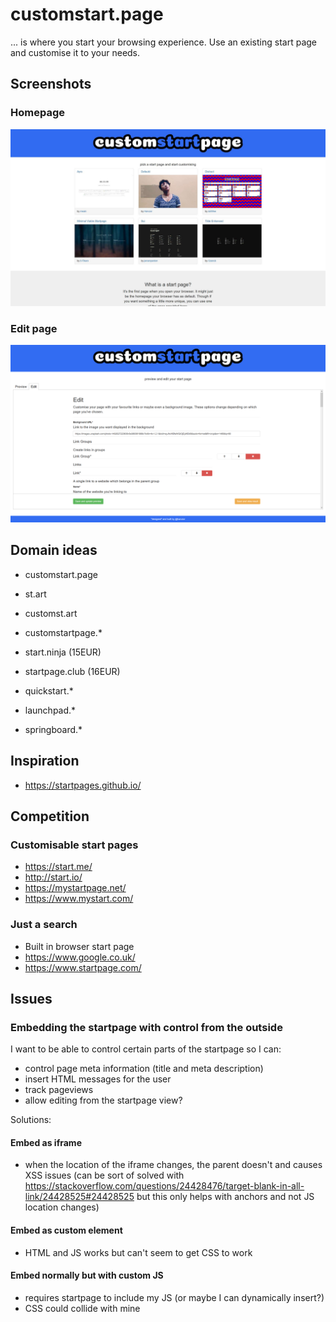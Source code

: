 # customstart.page

... is where you start your browsing experience. Use an existing start page and customise it to your needs.

## Screenshots

### Homepage

![Homepage](/assets/2020-01-12/index.jpg)

### Edit page

![Edit](/assets/2020-01-12/edit.png)

## Domain ideas

- customstart.page

- st.art
- customst.art

- customstartpage.*
- start.ninja (15EUR)
- startpage.club (16EUR)
- quickstart.*
- launchpad.*
- springboard.*

## Inspiration

- https://startpages.github.io/

## Competition

### Customisable start pages

- https://start.me/
- http://start.io/
- https://mystartpage.net/
- https://www.mystart.com/

### Just a search

- Built in browser start page
- https://www.google.co.uk/
- https://www.startpage.com/

## Issues

### Embedding the startpage with control from the outside

I want to be able to control certain parts of the startpage so I can:

- control page meta information (title and meta description)
- insert HTML messages for the user
- track pageviews
- allow editing from the startpage view?

Solutions:

#### Embed as iframe

- when the location of the iframe changes, the parent doesn't and causes XSS issues (can be sort of solved with https://stackoverflow.com/questions/24428476/target-blank-in-all-link/24428525#24428525 but this only helps with anchors and not JS location changes)

#### Embed as custom element

- HTML and JS works but can't seem to get CSS to work

#### Embed normally but with custom JS

- requires startpage to include my JS (or maybe I can dynamically insert?)
- CSS could collide with mine
